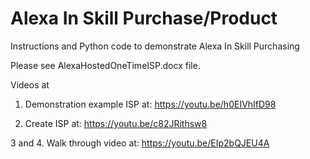 # Alexa In Skill Purchase/Product

Instructions and Python code to demonstrate Alexa In Skill Purchasing

Please see AlexaHostedOneTimeISP.docx file.

Videos at
1. Demonstration example ISP at: https://youtu.be/h0EIVhIfD98

2. Create ISP at: https://youtu.be/c82JRithsw8

3 and 4. Walk through video at: https://youtu.be/EIp2bQJEU4A



